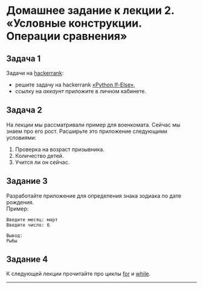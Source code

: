 # Домашнее задание к лекции 2. «Условные конструкции. Операции сравнения»

## Задача 1
Задачи на [hackerrank](https://www.hackerrank.com/domains/python):  
- решите задачу на hackerrank [«Python If-Else»](https://www.hackerrank.com/challenges/py-if-else/problem),  
- ссылку на *аккаунт* приложите в личном кабинете.  

## Задача 2
На лекции мы рассматривали пример для военкомата. Сейчас мы знаем про его рост. Расширьте это приложение следующими условиями:

1. Проверка на возраст призывника.
2. Количество детей.
3. Учится ли он сейчас.

## Задание 3
Разработайте приложение для определения знака зодиака по дате рождения.  
Пример:  
```
Введите месяц: март
Введите число: 6

Вывод:
Рыбы
```

## Задание 4
К следующей лекции прочитайте про циклы [for](https://foxford.ru/wiki/informatika/tsikl-for-v-python) и
 [while](https://foxford.ru/wiki/informatika/tsikl-while-v-python).

---


